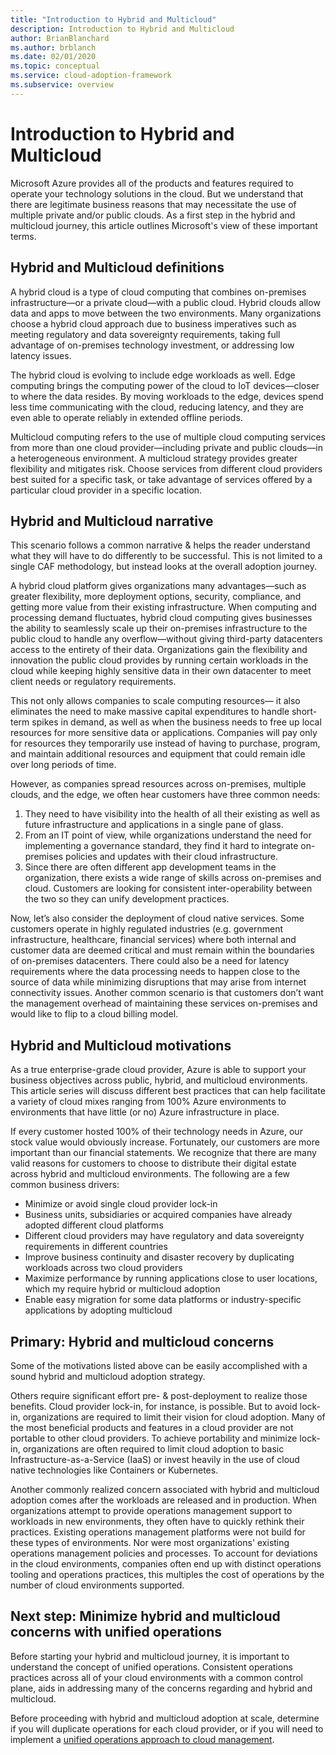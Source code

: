 ```yaml
---
title: "Introduction to Hybrid and Multicloud"
description: Introduction to Hybrid and Multicloud
author: BrianBlanchard
ms.author: brblanch
ms.date: 02/01/2020
ms.topic: conceptual
ms.service: cloud-adoption-framework
ms.subservice: overview
---
```


# Introduction to Hybrid and Multicloud

Microsoft Azure provides all of the products and features required to operate your technology solutions in the cloud. But we understand that there are legitimate business reasons that may necessitate the use of multiple private and/or public clouds. As a first step in the hybrid and multicloud journey, this article outlines Microsoft's view of these important terms.

## Hybrid and Multicloud definitions

A hybrid cloud is a type of cloud computing that combines on-premises infrastructure—or a private cloud—with a public cloud. Hybrid clouds allow data and apps to move between the two environments. Many organizations choose a hybrid cloud approach due to business imperatives such as meeting regulatory and data sovereignty requirements, taking full advantage of on-premises technology investment, or addressing low latency issues.

The hybrid cloud is evolving to include edge workloads as well. Edge computing brings the computing power of the cloud to IoT devices—closer to where the data resides. By moving workloads to the edge, devices spend less time communicating with the cloud, reducing latency, and they are even able to operate reliably in extended offline periods.

Multicloud computing refers to the use of multiple cloud computing services from more than one cloud provider—including private and public clouds—in a heterogeneous environment. A multicloud strategy provides greater flexibility and mitigates risk. Choose services from different cloud providers best suited for a specific task, or take advantage of services offered by a particular cloud provider in a specific location.

## Hybrid and Multicloud narrative

This scenario follows a common narrative & helps the reader understand what they will have to do differently to be successful. This is not limited to a single CAF methodology, but instead looks at the overall adoption journey.

A hybrid cloud platform gives organizations many advantages—such as greater flexibility, more deployment options, security, compliance, and getting more value from their existing infrastructure. When computing and processing demand fluctuates, hybrid cloud computing gives businesses the ability to seamlessly scale up their on-premises infrastructure to the public cloud to handle any overflow—without giving third-party datacenters access to the entirety of their data. Organizations gain the flexibility and innovation the public cloud provides by running certain workloads in the cloud while keeping highly sensitive data in their own datacenter to meet client needs or regulatory requirements.

This not only allows companies to scale computing resources— it also eliminates the need to make massive capital expenditures to handle short-term spikes in demand, as well as when the business needs to free up local resources for more sensitive data or applications. Companies will pay only for resources they temporarily use instead of having to purchase, program, and maintain additional resources and equipment that could remain idle over long periods of time.

However, as companies spread resources across on-premises, multiple clouds, and the edge, we often hear customers have three common needs:

1. They need to have visibility into the health of all their existing as well as future infrastructure and applications in a single pane of glass. 
2. From an IT point of view, while organizations understand the need for implementing a governance standard, they find it hard to integrate on-premises policies and updates with their cloud infrastructure.
3. Since there are often different app development teams in the organization, there exists a wide range of skills across on-premises and cloud. Customers are looking for consistent inter-operability between the two so they can unify development practices.

Now, let’s also consider the deployment of cloud native services. Some customers operate in highly regulated industries (e.g. government infrastructure, healthcare, financial services) where both internal and customer data are deemed critical and must remain within the boundaries of on-premises datacenters. There could also be a need for latency requirements where the data processing needs to happen close to the source of data while minimizing disruptions that may arise from internet connectivity issues. Another common scenario is that customers don’t want the management overhead of maintaining these services on-premises and would like to flip to a cloud billing model.

## Hybrid and Multicloud motivations

As a true enterprise-grade cloud provider, Azure is able to support your business objectives across public, hybrid, and multicloud environments. This article series will discuss different best practices that can help facilitate a variety of cloud mixes ranging from 100% Azure environments to environments that have little (or no) Azure infrastructure in place.

If every customer hosted 100% of their technology needs in Azure, our stock value would obviously increase. Fortunately, our customers are more important than our financial statements. We recognize that there are many valid reasons for customers to choose to distribute their digital estate across hybrid and multicloud environments. The following are a few common business drivers:

- Minimize or avoid single cloud provider lock-in
- Business units, subsidiaries or acquired companies have already adopted different cloud platforms
- Different cloud providers may have regulatory and data sovereignty requirements in different countries
- Improve business continuity and disaster recovery by duplicating workloads across two cloud providers
- Maximize performance by running applications close to user locations, which my require hybrid or multicloud adoption
- Enable easy migration for some data platforms or industry-specific applications by adopting multicloud

## Primary: Hybrid and multicloud concerns

Some of the motivations listed above can be easily accomplished with a sound hybrid and multicloud adoption strategy.

Others require significant effort pre- & post-deployment to realize those benefits. Cloud provider lock-in, for instance, is possible. But to avoid lock-in, organizations are required to limit their vision for cloud adoption. Many of the most beneficial products and features in a cloud provider are not portable to other cloud providers. To achieve portability and minimize lock-in, organizations are often required to limit cloud adoption to basic Infrastructure-as-a-Service (IaaS) or invest heavily in the use of cloud native technologies like Containers or Kubernetes.

Another commonly realized concern associated with hybrid and multicloud adoption comes after the workloads are released and in production. When organizations attempt to provide operations management support to workloads in new environments, they often have to quickly rethink their practices. Existing operations management platforms were not build for these types of environments. Nor were most organizations' existing operations management policies and processes. To account for deviations in the cloud environments, companies often end up with distinct operations tooling and operations practices, this multiples the cost of operations by the number of cloud environments supported.

## Next step: Minimize hybrid and multicloud concerns with unified operations

Before starting your hybrid and multicloud journey, it is important to understand the concept of unified operations. Consistent operations practices across all of your cloud environments with a common control plane, aids in addressing many of the concerns regarding and hybrid and multicloud.

Before proceeding with hybrid and multicloud adoption at scale, determine if you will duplicate operations for each cloud provider, or if you will need to implement a [unified operations approach to cloud management](./unified-operations.md).
